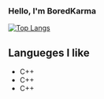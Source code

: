 ### Hello, I'm BoredKarma
[![Top Langs](https://github-readme-stats.vercel.app/api/top-langs/?username=BoredKarma)](https://github.com/anuraghazra/github-readme-stats)

## Langueges I like
* C++
* C++
* C++
